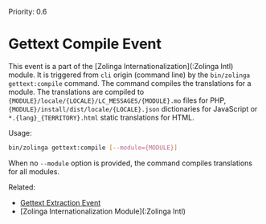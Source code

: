 Priority: 0.6

# Gettext Compile Event

This event is a part of the [Zolinga Internationalization](:Zolinga Intl) module. It is triggered from `cli` origin (command line) by the `bin/zolinga gettext:compile` command. The command compiles the translations for a module. The translations are compiled to `{MODULE}/locale/{LOCALE}/LC_MESSAGES/{MODULE}.mo` files for PHP, `{MODULE}/install/dist/locale/{LOCALE}.json` dictionaries for JavaScript or `*.{lang}_{TERRITORY}.html` static translations for HTML.

Usage:

```bash
bin/zolinga gettext:compile [--module={MODULE}]
```

When no `--module` option is provided, the command compiles translations for all modules.

Related:
- [Gettext Extraction Event](:ref:event:gettext:extract)
- [Zolinga Internationalization Module](:Zolinga Intl)